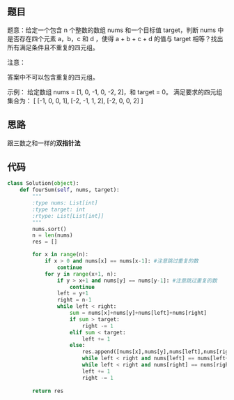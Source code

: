 题目
---
题意：给定一个包含 n 个整数的数组 nums 和一个目标值 target，判断 nums 中是否存在四个元素 a，b，c 和 d ，使得 a + b + c + d 的值与 target 相等？找出所有满足条件且不重复的四元组。

注意：

答案中不可以包含重复的四元组。

示例： 给定数组 nums = [1, 0, -1, 0, -2, 2]，和 target = 0。 满足要求的四元组集合为： [ [-1, 0, 0, 1], [-2, -1, 1, 2], [-2, 0, 0, 2] ]

思路
---
跟三数之和一样的**双指针法**

代码
---
```python
class Solution(object):
    def fourSum(self, nums, target):
        """
        :type nums: List[int]
        :type target: int
        :rtype: List[List[int]]
        """
        nums.sort()
        n = len(nums)
        res = []

        for x in range(n):
            if x > 0 and nums[x] == nums[x-1]: #注意跳过重复的数
                continue
            for y in range(x+1, n):
                if y > x+1 and nums[y] == nums[y-1]: #注意跳过重复的数
                    continue
                left = y+1
                right = n-1
                while left < right:
                    sum = nums[x]+nums[y]+nums[left]+nums[right]
                    if sum > target:
                        right -= 1
                    elif sum < target:
                        left += 1
                    else:
                        res.append([nums[x],nums[y],nums[left],nums[right]])
                        while left < right and nums[left] == nums[left+1]: left += 1
                        while left < right and nums[right] == nums[right-1]: right -= 1
                        left += 1
                        right -= 1 
            
        return res
```

